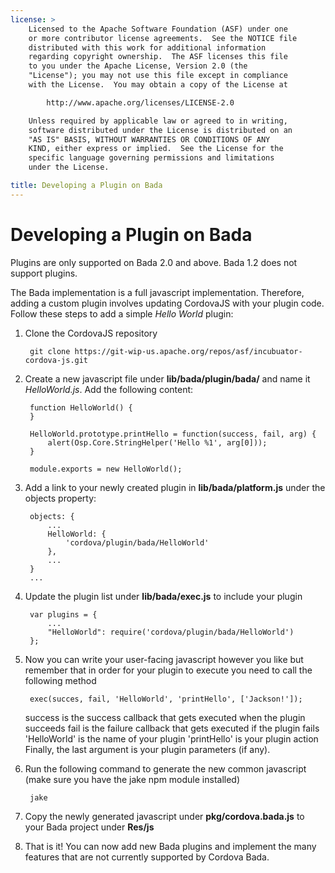 ```yaml
---
license: >
    Licensed to the Apache Software Foundation (ASF) under one
    or more contributor license agreements.  See the NOTICE file
    distributed with this work for additional information
    regarding copyright ownership.  The ASF licenses this file
    to you under the Apache License, Version 2.0 (the
    "License"); you may not use this file except in compliance
    with the License.  You may obtain a copy of the License at

        http://www.apache.org/licenses/LICENSE-2.0

    Unless required by applicable law or agreed to in writing,
    software distributed under the License is distributed on an
    "AS IS" BASIS, WITHOUT WARRANTIES OR CONDITIONS OF ANY
    KIND, either express or implied.  See the License for the
    specific language governing permissions and limitations
    under the License.

title: Developing a Plugin on Bada
---
```


Developing a Plugin on Bada
===========================

Plugins are only supported on Bada 2.0 and above. Bada 1.2 does not support plugins.

The Bada implementation is a full javascript implementation. Therefore, adding a custom plugin involves updating CordovaJS with your plugin code. Follow these steps to add a simple _Hello World_ plugin:

1. Clone the CordovaJS repository

        git clone https://git-wip-us.apache.org/repos/asf/incubuator-cordova-js.git

2. Create a new javascript file under __lib/bada/plugin/bada/__ and name it _HelloWorld.js_. Add the following content:

        function HelloWorld() {
        }

        HelloWorld.prototype.printHello = function(success, fail, arg) {
            alert(Osp.Core.StringHelper('Hello %1', arg[0]));
        }

        module.exports = new HelloWorld();

3. Add a link to your newly created plugin in __lib/bada/platform.js__ under the objects property:
    
        objects: {
            ...
            HelloWorld: {
                'cordova/plugin/bada/HelloWorld' 
            },
            ...
        }
        ...
4. Update the plugin list under __lib/bada/exec.js__ to include your plugin

        var plugins = {
            ...
            "HelloWorld": require('cordova/plugin/bada/HelloWorld')
        };
5. Now you can write your user-facing javascript however you like but remember that in order for your plugin to execute you need to call the following method

        exec(succes, fail, 'HelloWorld', 'printHello', ['Jackson!']);

    success is the success callback that gets executed when the plugin succeeds
    fail is the failure callback that gets executed if the plugin fails
    'HelloWorld' is the name of your plugin
    'printHello' is your plugin action
    Finally, the last argument is your plugin parameters (if any).

6. Run the following command to generate the new common javascript (make sure you have the jake npm module installed)

        jake

7. Copy the newly generated javascript under __pkg/cordova.bada.js__ to your Bada project under __Res/js__

6. That is it! You can now add new Bada plugins and implement the many features that are not currently supported by Cordova Bada.
